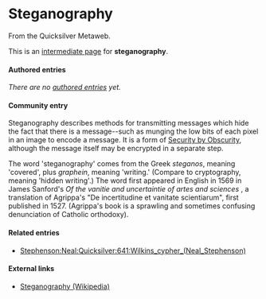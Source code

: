 
# Steganography

From the Quicksilver Metaweb.


This is an [intermediate page](/metaweb-intermediate-page) for **steganography**.

#### Authored entries


*There are no [authored entries](/metaweb-authored-entries) yet.*

#### Community entry


Steganography describes methods for transmitting messages which hide the fact that there is a message--such as munging the low bits of each pixel in an image to encode a message. It is a form of [Security by Obscurity](/security-by-obscurity), although the message itself may be encrypted in a separate step.

The word 'steganography' comes from the Greek *steganos*, meaning 'covered', plus *graphein*, meaning 'writing.' (Compare to cryptography, meaning 'hidden writing'.) The word first appeared in English in 1569 in James Sanford's  *Of the vanitie and uncertaintie of artes and sciences* , a translation of Agrippa's "De incertitudine et vanitate scientiarum", first published in 1527. (Agrippa's book is a sprawling and sometimes confusing denunciation of Catholic orthodoxy).

#### Related entries


* [Stephenson:Neal:Quicksilver:641:Wilkins\_cypher\_(Neal\_Stephenson)](/stephenson-neal-quicksilver-641-wilkins-cypher-neal-stephenson)


#### External links



* [Steganography (Wikipedia)](/http-www-wikipedia-org-wiki-steganography)
